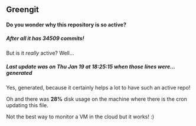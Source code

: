 ## Greengit

#### Do you wonder why this repository is so active?

##### After all it has 34509 commits!

But is it *really* active? Well...

##### Last update was on Thu Jan 19 at 18:25:15 when those lines were... generated

Yes, generated, because it certainly helps a lot to have such an active repo!

Oh and there was **28%** disk usage on the machine
where there is the cron updating this file.

Not the best way to monitor a VM in the cloud but it works! :)
